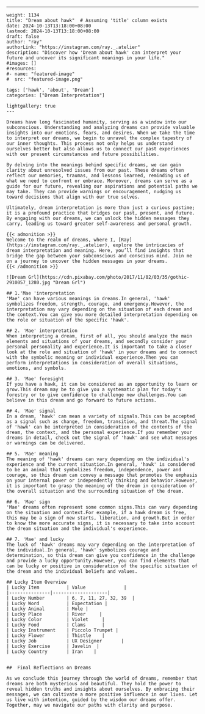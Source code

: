 ---
    weight: 1134
    title: "Dream about hawk"  # Assuming 'title' column exists
    date: 2024-10-13T13:18:00+08:00
    lastmod: 2024-10-13T13:18:00+08:00
    draft: false
    author: "ray"
    authorLink: "https://instagram.com/ray._.atelier"
    description: "Discover how 'Dream about hawk' can interpret your future and uncover its significant meanings in your life."
    #images: []
    #resources:
    #- name: "featured-image"
    #  src: "featured-image.png"
    
    tags: ['hawk', 'about', 'Dream']
    categories: ["Dream Interpretation"]
    
    lightgallery: true
    ---
    
    Dreams have long fascinated humanity, serving as a window into our subconscious. Understanding and analyzing dreams can provide valuable insights into our emotions, fears, and desires. When we take the time to interpret our dreams, we begin to unravel the complex tapestry of our inner thoughts. This process not only helps us understand ourselves better but also allows us to connect our past experiences with our present circumstances and future possibilities.
    
    By delving into the meanings behind specific dreams, we can gain clarity about unresolved issues from our past. These dreams often reflect our memories, traumas, and lessons learned, reminding us of what we need to confront or embrace. Moreover, dreams can serve as a guide for our future, revealing our aspirations and potential paths we may take. They can provide warnings or encouragement, nudging us toward decisions that align with our true selves.
    
    Ultimately, dream interpretation is more than just a curious pastime; it is a profound practice that bridges our past, present, and future. By engaging with our dreams, we can unlock the hidden messages they carry, leading us toward greater self-awareness and personal growth.
    
    {{< admonition >}}
    Welcome to the realm of dreams, where I, [Ray](https://instagram.com/ray._.atelier), explore the intricacies of dream interpretation and meaning. Here, you’ll find insights that bridge the gap between your subconscious and conscious mind. Join me on a journey to uncover the hidden messages in your dreams.
    {{< /admonition >}}
    
    ![Dream Grl](https://cdn.pixabay.com/photo/2017/11/02/03/35/gothic-2910057_1280.jpg "Dream Grl")
    
    ## 1.'Mae 'interpretation
    'Mae' can have various meanings in dreams.In general, 'hawk' symbolizes freedom, strength, courage, and emergency.However, the interpretation may vary depending on the situation of each dream and the context.You can give you more detailed interpretation depending on the role or situation of the specific 'hawk'.
    
    ## 2. 'Mae' interpretation
    When interpreting a dream, first of all, you should analyze the main elements and situations of your dreams, and secondly consider your personal personality and experience.It is important to take a closer look at the role and situation of 'hawk' in your dreams and to connect with the symbolic meaning or individual experience.Then you can perform interpretations in consideration of overall situations, emotions, and symbols.
    
    ## 3. 'Mae' foresight
    If you have a hawk, it can be considered as an opportunity to learn or grow.This dream may be to give you a systematic plan for today's forestry or to give confidence to challenge new challenges.You can believe in this dream and go forward to future actions.
    
    ## 4. 'Mae' signal
    In a dream, 'hawk' can mean a variety of signals.This can be accepted as a signal such as change, freedom, transition, and threat.The signal of 'hawk' can be interpreted in consideration of the contents of the dream, the context, and the personal experience.If you remember your dreams in detail, check out the signal of 'hawk' and see what messages or warnings can be delivered.
    
    ## 5. 'Mae' meaning
    The meaning of 'hawk' dreams can vary depending on the individual's experience and the current situation.In general, 'hawk' is considered to be an animal that symbolizes freedom, independence, power and courage, so this dream can convey a message that promotes the emphasis on your internal power or independently thinking and behavior.However, it is important to grasp the meaning of the dream in consideration of the overall situation and the surrounding situation of the dream.
    
    ## 6. 'Mae' sign
    'Mae' dreams often represent some common signs.This can vary depending on the situation and context.For example, if a hawk dream is free, this may be a sign of new starts, liberation, and growth.But in order to know the more accurate signs, it is necessary to take into account the dream situation and the individual's experience.
    
    ## 7. 'Mae' and lucky
    The luck of 'hawk' dreams may vary depending on the interpretation of the individual.In general, 'hawk' symbolizes courage and determination, so this dream can give you confidence in the challenge and provide a lucky opportunity.However, you can find elements that can be lucky or positive in consideration of the specific situation of the dream and the individual beliefs and values.
    
    ## Lucky Item Overview
    | Lucky Item          | Value              |
    |---------------|--------------------|
    | Lucky Number        | 6, 7, 11, 27, 32, 39  |
    | Lucky Word          | Expectation |
    | Lucky Animal        | Mole |
    | Lucky Place         | River     |
    | Lucky Color         | Violet     |
    | Lucky Food          | Clams      |
    | Lucky Instrument    | Piccolo Trumpet |
    | Lucky Flower        | Thistle    |
    | Lucky Job           | UX Designer       |
    | Lucky Exercise      | Javelin  |
    | Lucky Country       | Iran    |
    
    
    ##  Final Reflections on Dreams
    
    As we conclude this journey through the world of dreams, remember that dreams are both mysterious and beautiful. They hold the power to reveal hidden truths and insights about ourselves. By embracing their messages, we can cultivate a more positive influence in our lives. Let us live with intention, guided by the wisdom our dreams offer. Together, may we navigate our paths with clarity and purpose.
    